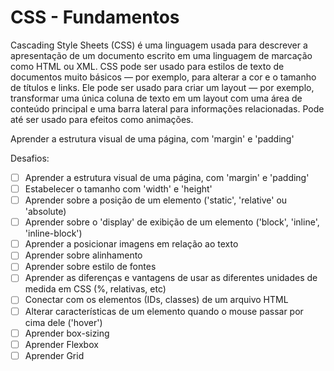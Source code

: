 # CSS - Fundamentos

Cascading Style Sheets (CSS) é uma linguagem usada para descrever a apresentação de um documento escrito em uma linguagem de marcação como HTML ou XML. CSS pode ser usado para estilos de texto de documentos muito básicos — por exemplo, para alterar a cor e o tamanho de títulos e links. Ele pode ser usado para criar um layout — por exemplo, transformar uma única coluna de texto em um layout com uma área de conteúdo principal e uma barra lateral para informações relacionadas. Pode até ser usado para efeitos como animações.

Aprender a estrutura visual de uma página, com 'margin' e 'padding'

Desafios:

- [ ] Aprender a estrutura visual de uma página, com 'margin' e 'padding'
- [ ] Estabelecer o tamanho com 'width' e 'height'
- [ ] Aprender sobre a posição de um elemento ('static', 'relative' ou 'absolute)
- [ ] Aprender sobre o 'display' de exibição de um elemento ('block', 'inline', 'inline-block')
- [ ] Aprender a posicionar imagens em relação ao texto
- [ ] Aprender sobre alinhamento
- [ ] Aprender sobre estilo de fontes
- [ ] Aprender as diferenças e vantagens de usar as diferentes unidades de medida em CSS (%, relativas, etc)
- [ ] Conectar com os elementos (IDs, classes) de um arquivo HTML
- [ ] Alterar características de um elemento quando o mouse passar por cima dele ('hover')
- [ ] Aprender box-sizing
- [ ] Aprender Flexbox
- [ ] Aprender Grid